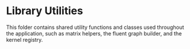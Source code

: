 # Library Utilities

This folder contains shared utility functions and classes used throughout the application, such as matrix helpers, the fluent graph builder, and the kernel registry.
